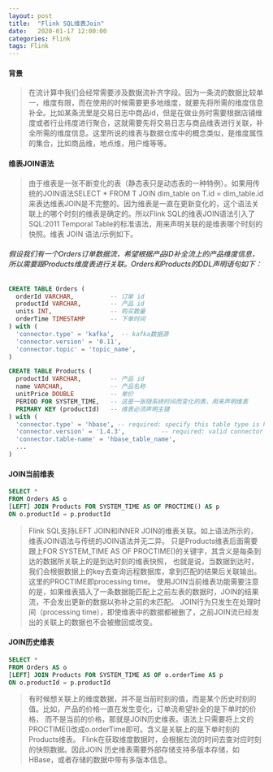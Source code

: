 ```yaml
---
layout: post
title:  "Flink SQL维表Join"
date:   2020-01-17 12:00:00
categories: Flink
tags: Flink
---
```

#### 背景
> 在流计算中我们会经常需要涉及数据流补齐字段。因为一条流的数据比较单一，维度有限，而在使用的时候需要更多地维度，就要先将所需的维度信息补全。比如某条流里是交易日志中商品id，但是在做业务时需要根据店铺维度或者行业纬度进行聚合，这就需要先将交易日志与商品维表进行关联，补全所需的维度信息。这里所说的维表与数据仓库中的概念类似，是维度属性的集合，比如商品维，地点维，用户维等等。

#### 维表JOIN语法
> 由于维表是一张不断变化的表（静态表只是动态表的一种特例）。如果用传统的JOIN语法SELECT * FROM T JOIN dim_table on T.id = dim_table.id
> 来表达维表JOIN是不完整的。因为维表是一直在更新变化的，这个语法关联上的哪个时刻的维表是确定的。所以Flink SQL的维表JOIN语法引入了SQL:2011 
> Temporal Table的标准语法，用来声明关联的是维表哪个时刻的快照。维表 JOIN 语法/示例如下。

###### 假设我们有一个Orders订单数据流，希望根据产品ID补全流上的产品维度信息，所以需要跟Products维度表进行关联。Orders和Products的DDL声明语句如下：
``` sql
CREATE TABLE Orders (
  orderId VARCHAR,          -- 订单 id
  productId VARCHAR,        -- 产品 id
  units INT,                -- 购买数量
  orderTime TIMESTAMP       -- 下单时间
) with (
  'connector.type' = 'kafka',  -- kafka数据源
  'connector.version' = '0.11',
  'connector.topic' = 'topic_name',
)

CREATE TABLE Products (
  productId VARCHAR,        -- 产品 id
  name VARCHAR,             -- 产品名称
  unitPrice DOUBLE          -- 单价
  PERIOD FOR SYSTEM_TIME,   -- 这是一张随系统时间而变化的表，用来声明维表
  PRIMARY KEY (productId)   -- 维表必须声明主键
) with (
  'connector.type' = 'hbase', -- required: specify this table type is hbase
  'connector.version' = '1.4.3',          -- required: valid connector versions are "1.4.3"
  'connector.table-name' = 'hbase_table_name', 
  ...
)
```

#### JOIN当前维表
``` sql
SELECT *
FROM Orders AS o
[LEFT] JOIN Products FOR SYSTEM_TIME AS OF PROCTIME() AS p
ON o.productId = p.productId
```
> Flink SQL支持LEFT JOIN和INNER JOIN的维表关联。如上语法所示的，维表JOIN语法与传统的JOIN语法并无二异。
> 只是Products维表后面需要跟上FOR SYSTEM_TIME AS OF PROCTIME()的关键字，其含义是每条到达的数据所关联上的是到达时刻的维表快照，
> 也就是说，当数据到达时，我们会根据数据上的key去查询远程数据库，拿到匹配的结果后关联输出。这里的PROCTIME即processing time。
> 使用JOIN当前维表功能需要注意的是，如果维表插入了一条数据能匹配上之前左表的数据时，JOIN的结果流，不会发出更新的数据以弥补之前的未匹配。
> JOIN行为只发生在处理时间（processing time），即使维表中的数据都被删了，之前JOIN流已经发出的关联上的数据也不会被撤回或改变。

#### JOIN历史维表
``` sql
SELECT *
FROM Orders AS o
[LEFT] JOIN Products FOR SYSTEM_TIME AS OF o.orderTime AS p
ON o.productId = p.productId
```
> 有时候想关联上的维度数据，并不是当前时刻的值，而是某个历史时刻的值。比如，产品的价格一直在发生变化，订单流希望补全的是下单时的价格，
> 而不是当前的价格，那就是JOIN历史维表。语法上只需要将上文的PROCTIME()改成o.orderTime即可。含义是关联上的是下单时刻的Products维表。
> Flink在获取维度数据时，会根据左流的时间去查对应时刻的快照数据。因此JOIN 历史维表需要外部存储支持多版本存储，如HBase，或者存储的数据中带有多版本信息。
